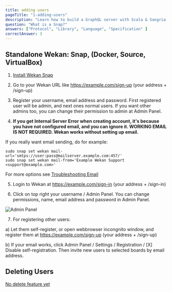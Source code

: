 ```yaml
---
title: adding users
pageTitle: "1-adding-users"
description: "Learn how to build a GraphQL server with Scala & Sangria and the best practices for filters, authentication and pagination."
question: "What is a Snap?"
answers: ["Protocol", "Library", "Language", "Specification" ]
correctAnswer: 3
---
```

## Standalone Wekan: Snap, (Docker, Source, VirtualBox)

1) [Install Wekan Snap](https://github.com/wekan/wekan-snap/wiki/Install)

2) Go to your Wekan URL like https://example.com/sign-up (your address + /sign-up)

3) Register your username, email address and password. First registered user will be admin, and next ones normal users. If you want other admins too, you can change their permission to admin at Admin Panel.

4) **If you get Internal Server Error when creating account, it's because you have not configured email, and you can ignore it. WORKING EMAIL IS NOT REQUIRED. Wekan works without setting up email.**

If you really want email sending, do for example:
```
sudo snap set wekan mail-url='smtps://user:pass@mailserver.example.com:457/'
sudo snap set wekan mail-from='Example Wekan Support <support@example.com>'
```
For more options see [Troubleshooting Email](https://github.com/wekan/wekan/wiki/Troubleshooting-Mail)

5) Login to Wekan at https://example.com/sign-in (your address + /sign-in)

6) Click on top right your username / Admin Panel. You can change permissions, name, email address and password in Admin Panel.

![Admin Panel](https://wekan.github.io/wekan-admin-panel.png)

7) For registering other users:

a) Let them self-register, or open webbrowser incongnito window, and register them at https://example.com/sign-up (your address + /sign-up)

b) If your email works, click Admin Panel / Settings / Registration / [X] Disable self-registration. Then invite new users to selected boards by email address.

## Deleting Users

[No delete feature yet](https://github.com/wekan/wekan/issues/1289)